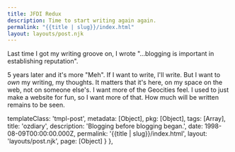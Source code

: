 ```yaml
---
title: JFDI Redux
description: Time to start writing again again.
permalink: "{{title | slug}}/index.html"
layout: layouts/post.njk
---
```

Last time I got my writing groove on, I wrote "...blogging is important in establishing reputation".

5 years later and it's more "Meh". If I want to write, I'll write. But I want to _own_ my writing, my thoughts. It matters that it's here, on my space on the web, not on someone else's. I want more of the Geocities feel. I used to just make a website for fun, so I want more of that. How much will be written remains to be seen.

templateClass: 'tmpl-post',
        metadata: [Object],
        pkg: [Object],
        tags: [Array],
        title: 'ozdiary',
        description: 'Blogging before blogging began.',
        date: 1998-08-09T00:00:00.000Z,
        permalink: '{{title | slug}}/index.html',
        layout: 'layouts/post.njk',
        page: [Object] } },